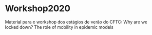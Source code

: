 # Workshop2020
Material para o workshop dos estágios de verão do CFTC: Why are we locked down? The role of mobility in  epidemic models

